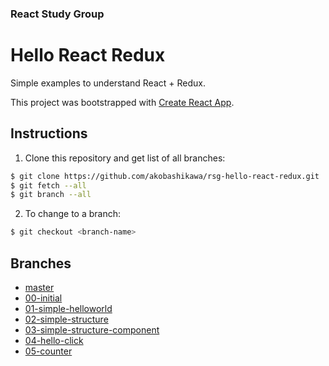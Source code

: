 ### React Study Group

# Hello React Redux

Simple examples to understand React + Redux.

This project was bootstrapped with [Create React App](https://github.com/facebookincubator/create-react-app).

## Instructions

1. Clone this repository and get list of all branches:

```bash
$ git clone https://github.com/akobashikawa/rsg-hello-react-redux.git
$ git fetch --all
$ git branch --all
```

2. To change to a branch:

```bash
$ git checkout <branch-name>
```

## Branches

- [master](https://github.com/akobashikawa/rsg-hello-react-redux)
- [00-initial](https://github.com/akobashikawa/rsg-hello-react-redux/tree/00-initial)
- [01-simple-helloworld](https://github.com/akobashikawa/rsg-hello-react-redux/tree/01-simple-helloworld)
- [02-simple-structure](https://github.com/akobashikawa/rsg-hello-react-redux/tree/02-simple-structure)
- [03-simple-structure-component](https://github.com/akobashikawa/rsg-hello-react-redux/tree/03-simple-structure-component)
- [04-hello-click](https://github.com/akobashikawa/rsg-hello-react-redux/tree/04-hello-click)
- [05-counter](https://github.com/akobashikawa/rsg-hello-react-redux/tree/05-counter)